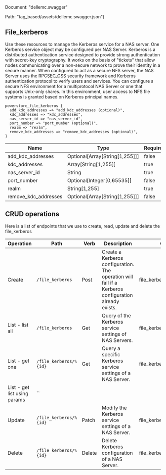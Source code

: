 Document: "dellemc.swagger"


Path: "tag_based/assets/dellemc.swagger.json")

## File_kerberos

Use these resources to manage the Kerberos service for a NAS server. One Kerberos service object may be configured per NAS Server. Kerberos is a distributed authentication service designed to provide strong authentication with secret-key cryptography. It works on the basis of "tickets" that allow nodes communicating over a non-secure network to prove their identity in a secure manner. When configured to act as a secure NFS server, the NAS Server uses the RPCSEC_GSS security framework and Kerberos authentication protocol to verify users and services. You can configure a secure NFS environment for a multiprotocol NAS Server or one that supports Unix-only shares. In this environment, user access to NFS file systems is granted based on Kerberos principal names.

```puppet
powerstore_file_kerberos {
  add_kdc_addresses => "add_kdc_addresses (optional)",
  kdc_addresses => "kdc_addresses",
  nas_server_id => "nas_server_id",
  port_number => "port_number (optional)",
  realm => "realm",
  remove_kdc_addresses => "remove_kdc_addresses (optional)",
}
```

| Name        | Type           | Required       |
| ------------- | ------------- | ------------- |
|add_kdc_addresses | Optional[Array[String[1,255]]] | false |
|kdc_addresses | Array[String[1,255]] | true |
|nas_server_id | String | true |
|port_number | Optional[Integer[0,65535]] | false |
|realm | String[1,255] | true |
|remove_kdc_addresses | Optional[Array[String[1,255]]] | false |



## CRUD operations

Here is a list of endpoints that we use to create, read, update and delete the file_kerberos

| Operation | Path | Verb | Description | OperationID |
| ------------- | ------------- | ------------- | ------------- | ------------- |
|Create|`/file_kerberos`|Post|Create a Kerberos configuration. The operation will fail if a Kerberos configuration already exists.|file_kerberos_create|
|List - list all|`/file_kerberos`|Get|Query of the Kerberos service settings of NAS Servers.|file_kerberos_collection_query|
|List - get one|`/file_kerberos/%{id}`|Get|Query a specific Kerberos service settings of a NAS Server.|file_kerberos_instance_query|
|List - get list using params|``||||
|Update|`/file_kerberos/%{id}`|Patch|Modify the Kerberos service settings of a NAS Server.|file_kerberos_modify|
|Delete|`/file_kerberos/%{id}`|Delete|Delete Kerberos configuration of a NAS Server.|file_kerberos_delete|
